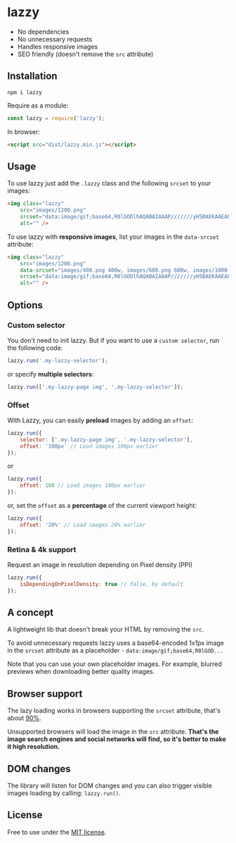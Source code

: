 # lazzy

- No dependencies
- No unnecessary requests
- Handles responsive images
- SEO friendly (doesn't remove the `src` attribute)


## Installation

```
npm i lazzy
```

Require as a module:
```js
const lazzy = require('lazzy');
```

In browser:
```html
<script src="dist/lazzy.min.js"></script>
```


## Usage

To use lazzy just add the `.lazzy` class and the following `srcset` to your images:
```html
<img class="lazzy"
    src="images/1200.png"
    srcset="data:image/gif;base64,R0lGODlhAQABAIAAAP///////yH5BAEKAAEALAAAAAABAAEAAAICTAEAOw=="
    alt="" />
```

To use lazzy with **responsive images**, list your images in the `data-srcset` attribute:
```html
<img class="lazzy"
    src="images/1200.png"
    data-srcset="images/400.png 400w, images/600.png 600w, images/1000.png 1000w"
    srcset="data:image/gif;base64,R0lGODlhAQABAIAAAP///////yH5BAEKAAEALAAAAAABAAEAAAICTAEAOw=="
    alt="" />
```


## Options

### Custom selector

You don't need to init lazzy. But if you want to use a `custom selector`, run the following code:
```js
lazzy.run('.my-lazzy-selector');
```

or specify **multiple selectors**:
```js
lazzy.run(['.my-lazzy-page img', '.my-lazzy-selector']);
```

### Offset
With Lazzy, you can easily **preload** images by adding an `offset`:
```js
lazzy.run({
    selector: ['.my-lazzy-page img', '.my-lazzy-selector'],
    offset: '100px' // Load images 100px earlier
});
```
or
```js
lazzy.run({
    offset: 100 // Load images 100px earlier
});
```
or, set the `offset` as a **percentage** of the current viewport height:
```js
lazzy.run({
    offset: '20%' // Load images 20% earlier
});
```

### Retina & 4k support
Request an image in resolution depending on Pixel density (PPI)
```js
lazzy.run({
    isDependingOnPixelDensity: true // false, by default
});
```

## A concept

A lightweight lib that doesn't break your HTML by removing the `src`.

To avoid unnecessary requests lazzy uses a base64-encoded 1x1px image in the `srcset` attribute as a placeholder - `data:image/gif;base64,R0lGOD...`

Note that you can use your own placeholder images. For example, blurred previews when downloading better quality images.


## Browser support

The lazy loading works in browsers supporting the `srcset` attribute, that's about [90%](http://caniuse.com/#feat=srcset).

Unsupported browsers will load the image in the `src` attribute. **That's the image search engines and social networks will find, so it's better to make it high resolution.**


## DOM changes

The library will listen for DOM changes and you can also trigger visible images loading by calling: `lazzy.run()`.


## License
Free to use under the [MIT license](http://opensource.org/licenses/MIT).

